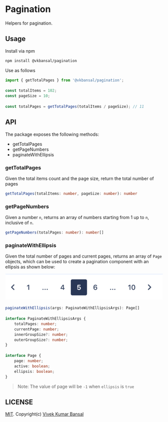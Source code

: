 # Pagination

Helpers for pagination.

## Usage

Install via npm

```sh
npm install @vkbansal/pagination
```

Use as follows

```ts
import { getTotalPages } from '@vkbansal/pagination';

const totalItems = 102;
const pageSize = 10;

const totalPages = getTotalPages(totalItems / pageSize); // 11
```

## API

The package exposes the following methods:

- getTotalPages
- getPageNumbers
- paginateWithEllipsis

### getTotalPages

Given the total items count and the page size, return the total number of pages

```ts
getTotalPages(totalItems: number, pageSize: number): number
```

### getPageNumbers

Given a number `n`, returns an array of numbers starting from 1 up to `n`, inclusive of `n`.

```ts
getPageNumbers(totalPages: number): number[]
```

### paginateWithEllipsis

Given the total number of pages and current pages, returns an array of `Page` objects, which can be used to create a pagination component with an ellipsis as shown below:

![pagination](./pagination.png)

```ts
paginateWithEllipsis(args: PaginateWithEllipsisArgs): Page[]

interface PaginateWithEllipsisArgs {
	totalPages: number;
	currentPage: number;
	innerGroupSize?: number;
	outerGroupSize?: number;
}

interface Page {
	page: number;
	active: boolean;
	ellipsis: boolean;
}
```

> Note: The value of page will be `-1` when `ellipsis` is `true`

## LICENSE

[MIT](./LICENSE.md). Copyright(c) [Vivek Kumar Bansal](http://vkbansal.me/)
